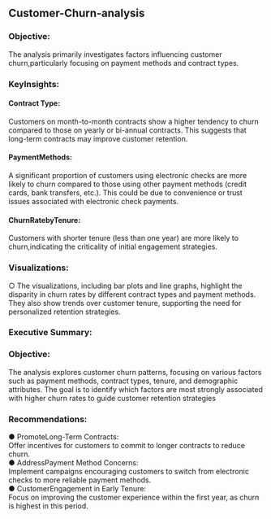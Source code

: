 ## Customer-Churn-analysis
### Objective:
The analysis primarily investigates factors influencing customer churn,particularly focusing on payment methods and contract types.
### KeyInsights:
#### Contract Type:                                                                                                                                                                                                                    
   Customers on month-to-month contracts show a higher tendency to churn compared to those on yearly or bi-annual contracts. This suggests that long-term contracts may improve customer retention.              
#### PaymentMethods:       
   A significant proportion of customers using electronic checks are more likely to churn compared to those using other payment methods (credit cards, bank transfers, etc.). This could be due to convenience or trust issues associated with electronic check payments.    
#### ChurnRatebyTenure:      
 Customers with shorter tenure (less than one year) are more likely to churn,indicating the criticality of initial engagement strategies.
### Visualizations:  
   ○ The visualizations, including bar plots and line graphs, highlight the disparity in
 churn rates by different contract types and payment methods. They also show
 trends over customer tenure, supporting the need for personalized retention
 strategies.
###  Executive Summary:
### Objective:
 The analysis explores customer churn patterns, focusing on various factors such as payment
 methods, contract types, tenure, and demographic attributes. The goal is to identify which
 factors are most strongly associated with higher churn rates to guide customer retention
 strategies 
### Recommendations:
 ● PromoteLong-Term Contracts:  
   Offer incentives for customers to commit to longer
 contracts to reduce churn.    
 ● AddressPayment Method Concerns:   
   Implement campaigns encouraging customers
 to switch from electronic checks to more reliable payment methods.    
 ● CustomerEngagement in Early Tenure:   
   Focus on improving the customer experience
 within the first year, as churn is highest in this period.
